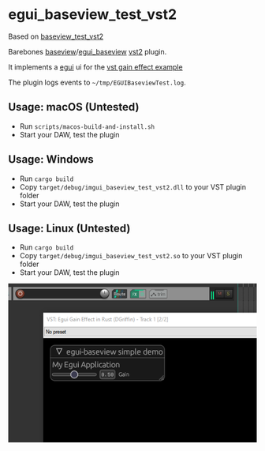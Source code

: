 # egui_baseview_test_vst2

Based on [baseview_test_vst2](https://github.com/greatest-ape/baseview_test_vst2)

Barebones [baseview](https://github.com/RustAudio/baseview)/[egui_baseview](https://github.com/BillyDM/egui-baseview)
[vst2](https://github.com/RustAudio/vst-rs) plugin.

It implements a [egui](https://github.com/emilk/egui) ui for the [vst gain effect example](https://github.com/RustAudio/vst-rs/blob/master/examples/gain_effect.rs)

The plugin logs events to `~/tmp/EGUIBaseviewTest.log`.

## Usage: macOS (Untested)

- Run `scripts/macos-build-and-install.sh`
- Start your DAW, test the plugin

## Usage: Windows

- Run `cargo build`
- Copy `target/debug/imgui_baseview_test_vst2.dll` to your VST plugin folder
- Start your DAW, test the plugin

## Usage: Linux (Untested)

- Run `cargo build`
- Copy `target/debug/imgui_baseview_test_vst2.so` to your VST plugin folder
- Start your DAW, test the plugin

![Demo](demo.png)
